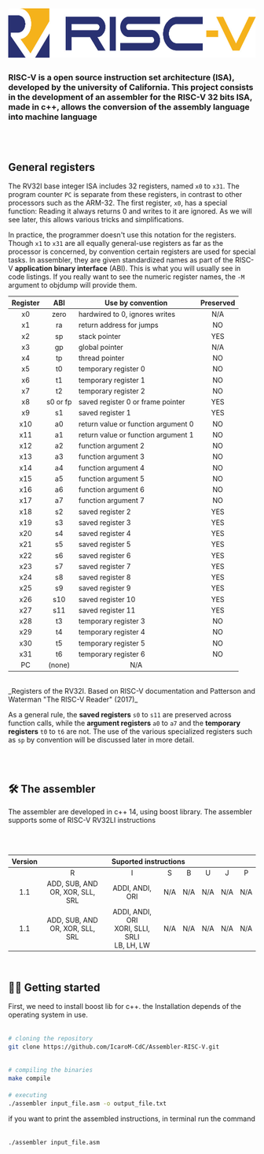 <h1 align=center>
<img height="100em" src="https://github.com/IcaroM-CdC/Assembler-RISC-V/blob/stable/imgs/riscv.png" />
</h1>


### RISC-V is a open source instruction set architecture (ISA), developed by the university of California. This project consists in the development of an assembler for the RISC-V 32 bits ISA, made in c++, allows the conversion of the assembly language into machine language

<br>
<br>

## General registers

The RV32I base integer ISA includes 32 registers, named `x0` to `x31`. The
program counter `PC` is separate from these registers, in contrast to other
processors such as the ARM-32. The first register, `x0`, has a special function:
Reading it always returns 0 and writes to it are ignored. As we will see later,
this allows various tricks and simplifications.

In practice, the programmer doesn't use this notation for the registers. Though
`x1` to `x31` are all equally general-use registers as far as the processor is
concerned, by convention certain registers are used for special tasks. In
assembler, they are given standardized names as part of the RISC-V **application
binary interface** (ABI). This is what you will usually see in code listings. If
you really want to see the numeric register names, the `-M` argument to objdump
will provide them.
<br>
<table>
<thead>
  <tr>
    <th align=center>Register</th>
    <th align=center>ABI</th>
    <th align=center>Use by convention</th>
    <th align=center>Preserved</th>
  </tr>
</thead>
<tbody>
  <tr>
    <td align=center>x0</td>
    <td align=center>zero</td>
    <td>hardwired to 0, ignores writes</td>
    <td align=center>N/A</td>
  </tr>
  <tr>
    <td align=center>x1</td>
    <td align=center>ra</td>
    <td>return address for jumps</td>
    <td align=center>NO<br></td>
  </tr>
  <tr>
    <td align=center>x2</td>
    <td align=center>sp</td>
    <td>stack pointer</td>
    <td align=center>YES</td>
  </tr>
  <tr>
    <td align=center>x3</td>
    <td align=center>gp</td>
    <td>global pointer</td>
    <td align=center>N/A<br></td>
  </tr>
  <tr>
    <td align=center>x4</td>
    <td align=center>tp</td>
    <td>thread pointer</td>
    <td align=center>NO</td>
  </tr>
  <tr>
    <td align=center>x5</td>
    <td align=center>t0</td>
    <td>temporary register 0</td>
    <td align=center>NO</td>
  </tr>
  <tr>
    <td align=center>x6</td>
    <td align=center>t1</td>
    <td >temporary register 1</td>
    <td align=center>NO</td>
  </tr>
  <tr>
    <td align=center>x7</td>
    <td align=center>t2</td>
    <td>temporary register 2</td>
    <td align=center>NO</td>
  </tr>
  <tr>
    <td align=center>x8</td>
    <td align=center>s0 or fp</td>
    <td>saved register 0 or frame pointer</td>
    <td align=center>YES</td>
  </tr>
  <tr>
    <td align=center>x9</td>
    <td align=center>s1</td>
    <td>saved register 1</td>
    <td align=center>YES</td>
  </tr>
  <tr>
    <td align=center>x10</td>
    <td align=center>a0</td>
    <td>return value or function argument 0</td>
    <td align=center>NO</td>
  </tr>
  <tr>
    <td align=center>x11</td>
    <td align=center>a1</td>
    <td>return value or function argument 1</td>
    <td align=center>NO</td>
  </tr>
  <tr>
    <td align=center>x12</td>
    <td align=center>a2</td>
    <td>function argument 2</td>
    <td align=center>NO</td>
  </tr>
  <tr>
    <td align=center>x13</td>
    <td align=center>a3</td>
    <td>function argument 3</td>
    <td align=center>NO</td>
  </tr>
  <tr>
    <td align=center>x14</td>
    <td align=center>a4</td>
    <td>function argument 4</td>
    <td align=center>NO</td>
  </tr>
  <tr>
    <td align=center>x15</td>
    <td align=center>a5</td>
    <td>function argument 5</td>
    <td align=center>NO</td>
  </tr>
  <tr>
    <td align=center>x16</td>
    <td align=center>a6</td>
    <td>function argument 6</td>
    <td align=center>NO</td>
  </tr>
  <tr>
    <td align=center>x17</td>
    <td align=center>a7</td>
    <td>function argument 7</td>
    <td align=center>NO</td>
  </tr>
  <tr>
    <td align=center>x18</td>
    <td align=center>s2</td>
    <td>saved register 2</td>
    <td align=center>YES</td>
  </tr>
  <tr>
    <td align=center>x19</td>
    <td align=center>s3</td>
    <td>saved register 3</td>
    <td align=center>YES</td>
  </tr>
  <tr>
    <td align=center>x20</td>
    <td align=center>s4</td>
    <td>saved register 4</td>
    <td align=center>YES</td>
  </tr>
  <tr>
    <td align=center>x21</td>
    <td align=center>s5</td>
    <td>saved register 5</td>
    <td align=center>YES</td>
  </tr>
  <tr>
    <td align=center>x22</td>
    <td align=center>s6</td>
    <td>saved register 6</td>
    <td align=center>YES</td>
  </tr>
  <tr>
    <td align=center>x23</td>
    <td align=center>s7</td>
    <td>saved register 7</td>
    <td align=center>YES</td>
  </tr>
  <tr>
    <td align=center>x24</td>
    <td align=center>s8</td>
    <td>saved register 8</td>
    <td align=center>YES</td>
  </tr>
  <tr>
    <td align=center>x25</td>
    <td align=center>s9</td>
    <td>saved register 9</td>
    <td align=center>YES</td>
  </tr>
  <tr>
    <td align=center>x26</td>
    <td align=center>s10</td>
    <td>saved register 10</td>
    <td align=center>YES</td>
  </tr>
  <tr>
    <td align=center>x27</td>
    <td align=center>s11</td>
    <td>saved register 11</td>
    <td align=center>YES</td>
  </tr>
  <tr>
    <td align=center>x28</td>
    <td align=center>t3</td>
    <td>temporary register 3</td>
    <td align=center>NO</td>
  </tr>
  <tr>
    <td align=center>x29</td>
    <td align=center>t4</td>
    <td>temporary register 4</td>
    <td align=center>NO</td>
  </tr>
  <tr>
    <td align=center>x30</td>
    <td align=center>t5</td>
    <td>temporary register 5</td>
    <td align=center>NO</td>
  </tr>
  <tr>
    <td align=center>x31</td>
    <td align=center>t6</td>
    <td>temporary register 6</td>
    <td align=center>NO</td>
  </tr>
  <tr>
    <td align=center>PC</td>
    <td align=center>(none)</td>
    <tdprogram counter</td>
    <td align=center>N/A</td>
  </tr>
</tbody>
</table>
<br>
_Registers of the RV32I. Based on RISC-V documentation and Patterson and
Waterman "The RISC-V Reader" (2017)_

As a general rule, the **saved registers** `s0` to `s11` are preserved across
function calls, while the **argument registers** `a0` to `a7` and the
**temporary registers** `t0` to `t6` are not.  The use of the various
specialized registers such as `sp` by convention will be discussed later in more
detail.


<br>
<br>

## 🛠 The assembler
The assembler are developed in c++ 14, using boost library. The assembler supports some of RISC-V RV32LI instructions

<br>
<br>

<table>
<thead>
  <tr>
    <th>Version</th>
    <th colspan="7">Suported instructions</th>
  </tr>
</thead>
<tbody>
  <tr>
    <td></td>
    <td align=center>R</td>
    <td align=center>I</td>
    <td align=center>S</td>
    <td align=center>B</td>
    <td align=center>U</td>
    <td align=center>J</td>
    <td align=center>P</td>
  </tr>
  <tr>
    <td align=center>1.1</td>
    <td align=center>ADD, SUB, AND<br>OR, XOR, SLL, SRL<br></td>
    <td align=center>ADDI, ANDI, ORI</td>
    <td align=center>N/A</td>
    <td align=center>N/A</td>
    <td align=center>N/A</td>
    <td align=center>N/A</td>
    <td align=center>N/A</td>
  </tr>
  <tr>
    <td align=center>1.1</td>
    <td align=center>ADD, SUB, AND<br>OR, XOR, SLL, SRL<br></td>
    <td align=center>ADDI, ANDI, ORI<br>XORI, SLLI, SRLI<br>LB, LH, LW<br></td>
    <td align=center>N/A</td>
    <td align=center>N/A</td>
    <td align=center>N/A</td>
    <td align=center>N/A</td>
    <td align=center>N/A</td>
  </tr>
</tbody>
</table>

<br>

## :man_technologist: Getting started

First, we need to install boost lib for c++. the Installation depends of the operating system in use.

``` bash

# cloning the repository
git clone https://github.com/IcaroM-CdC/Assembler-RISC-V.git

```

``` bash

# compiling the binaries
make compile

# executing
./assembler input_file.asm -o output_file.txt

```
if you want to print the assembled instructions, in terminal run the command

``` bash

./assembler input_file.asm

```
